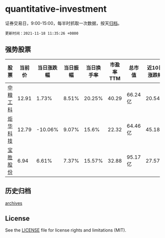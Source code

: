 # quantitative-investment

证券交易日，9:00-15:00，每半时抓取一次数据，按天[归档](archives)。

`更新时间：2021-11-18 11:35:26 +0800`

## 强势股票

|股票|当前价|当日涨跌幅|当日振幅|当日换手率|市盈率TTM|总市值|近10日涨跌幅|
|----|----|----|----|----|----|----|----|
|[中粮工科](https://xueqiu.com/S/SZ301058)|12.91|1.73%|8.51%|20.25%|40.29|66.24亿|20.54%|
|[炬华科技](https://xueqiu.com/S/SZ300360)|12.79|-10.06%|9.07%|15.6%|22.32|64.46亿|45.18%|
|[宝胜股份](https://xueqiu.com/S/SH600973)|6.94|6.61%|7.37%|15.57%|32.88|95.17亿|27.57%|

## 历史归档

[archives](archives)

## License

See the [LICENSE](LICENSE) file for license rights and limitations (MIT).